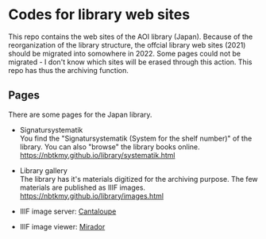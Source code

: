 # Codes for library web sites
This repo contains the web sites of the AOI library (Japan).
Because of the reorganization of the library structure, the offcial library web sites (2021) should be migrated into somowhere in 2022.
Some pages could not be migrated - I don't know which sites will be erased through this action.
This repo has thus the archiving function.

## Pages

There are some pages for the Japan library.  

* Signatursystematik  
You find the "Signatursystematik (System for the shelf number)" of the library. You can also "browse" the library books online.  
https://nbtkmy.github.io/library/systematik.html

* Library gallery  
The library has it's materials digitized for the archiving purpose. The few materials are published as IIIF images.   
https://nbtkmy.github.io/library/images.html  
* IIIF image server: [Cantaloupe](https://cantaloupe-project.github.io/)  
* IIIF image viewer: [Mirador](https://projectmirador.org/)  
